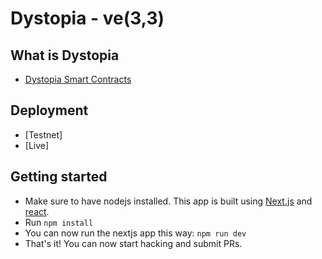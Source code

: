# Dystopia - ve(3,3)

## What is Dystopia
- [Dystopia Smart Contracts](https://github.com/dystopia-exchange/dystopia-contracts)


## Deployment
- [Testnet]
- [Live]

## Getting started
- Make sure to have nodejs installed. This app is built using [Next.js](https://nextjs.org/learn/basics/create-nextjs-app) and [react](https://reactjs.org/docs/getting-started.html).
- Run `npm install`
- You can now run the nextjs app this way: `npm run dev`
- That's it! You can now start hacking and submit PRs.
